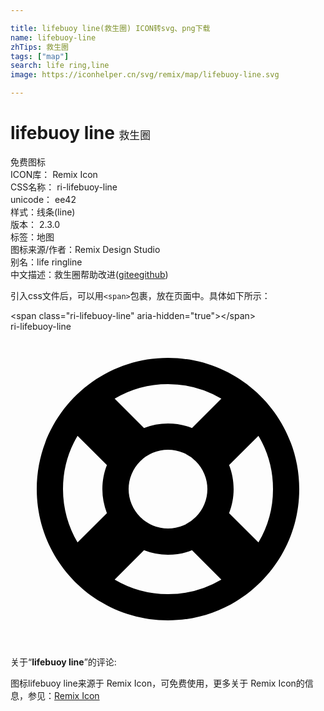 ```yaml
---

title: lifebuoy line(救生圈) ICON转svg、png下载
name: lifebuoy-line
zhTips: 救生圈
tags: ["map"]
search: life ring,line
image: https://iconhelper.cn/svg/remix/map/lifebuoy-line.svg

---
```


# lifebuoy line  <small style="font-size: 60%;font-weight: 100">救生圈</small>


<div class="detail-page">
<p>
<span><span class="badge-success badge">免费图标</span> </span>
<br/>
<span>
ICON库：
<span class="badge-secondary badge">Remix Icon</span> 
</span>
<br/>
<span>
CSS名称：
<span class="badge-secondary badge">ri-lifebuoy-line</span> 
</span>
<br/>
<span>
unicode：
<span class="badge-secondary badge">ee42</span> 
<copy-btn content='ee42' btn-title=""></copy-btn>
<copy-btn :content='String.fromCodePoint(parseInt("ee42", 16))' btn-title="复制U"></copy-btn>
</span><br/><span>样式：<span class="badge-light badge">线条(line)</span></span>
<br/>
<span>
版本：
<span class="badge-secondary badge">2.3.0</span> 
</span><br/><span>标签：<span class="badge-light badge"><router-link to="/tags/map.html">地图</router-link></span></span>
<br/>
<span>图标来源/作者：<span class="badge-light badge">Remix Design Studio</span></span> 
<br/>
<span>别名：<span class="badge-light badge">life ring</span><span class="badge-light badge">line</span></span><br/><span class="zh-detail">中文描述：<span class="badge-primary badge">救生圈</span><span class="help-link"><span>帮助改进</span>(<a href="https://gitee.com/liuwave/icon-helper/edit/master/json/remix/map/lifebuoy-line.json" target="_blank" rel="noopener noreferrer">gitee</a><a href="https://github.com/liuwave/icon-helper/edit/master/json/remix/map/lifebuoy-line.json" target="_blank" rel="noopener noreferrer">github</a></span>)</span><br/>
</p>
</div>
<div class="alert alert-dark">
  <i class="ri-lifebuoy-line ri-xs"></i>
  <i class="ri-lifebuoy-line ri-sm"></i>
  <i class="ri-lifebuoy-line ri-lg"></i>
  <i class="ri-lifebuoy-line ri-2x"></i>
  <i class="ri-lifebuoy-line ri-3x"></i>
  <i class="ri-lifebuoy-line ri-5x"></i>
  <i class="ri-lifebuoy-line ri-7x"></i>
</div>
<div>
  <p>引入css文件后，可以用<code>&lt;span&gt;</code>包裹，放在页面中。具体如下所示：    
  </p>
  <div class="alert alert-primary" style="font-size: 14px">
    &lt;span class="ri-lifebuoy-line" aria-hidden="true"&gt;&lt;/span&gt;
    <copy-btn content='<span class="ri-lifebuoy-line" aria-hidden="true"></span>'></copy-btn>
  </div>
  <div class="alert alert-secondary">
    <i class="ri-lifebuoy-line"
    style="font-size: 24px"
    aria-hidden="true"></i> ri-lifebuoy-line
    <copy-btn content="ri-lifebuoy-line" btn-title="复制图标名称"></copy-btn>
  </div>
</div>
<div id="svg" class="svg-wrap">
<svg xmlns="http://www.w3.org/2000/svg" viewBox="0 0 24 24">
    <g>
        <path fill="none" d="M0 0h24v24H0z"/>
        <path d="M12 2c5.523 0 10 4.477 10 10s-4.477 10-10 10S2 17.523 2 12 6.477 2 12 2zm0 15a4.987 4.987 0 0 1-1.828-.345l-2.236 2.237A7.963 7.963 0 0 0 12 20a7.963 7.963 0 0 0 4.064-1.108l-2.236-2.237A4.987 4.987 0 0 1 12 17zm-8-5c0 1.484.404 2.873 1.108 4.064l2.237-2.236A4.987 4.987 0 0 1 7 12c0-.645.122-1.261.345-1.828L5.108 7.936A7.963 7.963 0 0 0 4 12zm14.892-4.064l-2.237 2.236c.223.567.345 1.183.345 1.828s-.122 1.261-.345 1.828l2.237 2.236A7.963 7.963 0 0 0 20 12a7.963 7.963 0 0 0-1.108-4.064zM12 9a3 3 0 1 0 0 6 3 3 0 0 0 0-6zm0-5a7.963 7.963 0 0 0-4.064 1.108l2.236 2.237A4.987 4.987 0 0 1 12 7c.645 0 1.261.122 1.828.345l2.236-2.237A7.963 7.963 0 0 0 12 4z"/>
    </g>
</svg>

</div>
<detail full-name='ri-lifebuoy-line'></detail>  
<div class="icon-detail__container">
<p>关于“<b>lifebuoy line</b>”的评论:</p>
</div>
<Vssue title="关于“lifebuoy line”的评论" />    
<div><p>图标lifebuoy line来源于 Remix Icon，可免费使用，更多关于  Remix Icon的信息，参见：<a target="_blank" href="https://iconhelper.cn/remix.html">Remix Icon</a>
</p></div>
